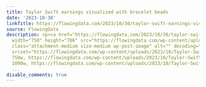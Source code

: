 ```yaml
---
title: Taylor Swift earnings visualized with bracelet beads
date: '2023-10-30'
linkTitle: https://flowingdata.com/2023/10/30/taylor-swift-earnings-visualized-with-bracelet-beads/
source: FlowingData
description: <p><a href="https://flowingdata.com/2023/10/30/taylor-swift-earnings-visualized-with-bracelet-beads/"><img
  width="750" height="786" src="https://flowingdata.com/wp-content/uploads/2023/10/Taylor-Swift-billionaire-750x786.png"
  class="attachment-medium size-medium wp-post-image" alt="" decoding="async" fetchpriority="high"
  srcset="https://flowingdata.com/wp-content/uploads/2023/10/Taylor-Swift-billionaire-750x786.png
  750w, https://flowingdata.com/wp-content/uploads/2023/10/Taylor-Swift-billionaire-1090x1143.png
  1090w, https://flowingdata.com/wp-content/uploads/2023/10/Taylor-Swift-billionaire-21
  ...
disable_comments: true
---
```

<p><a href="https://flowingdata.com/2023/10/30/taylor-swift-earnings-visualized-with-bracelet-beads/"><img width="750" height="786" src="https://flowingdata.com/wp-content/uploads/2023/10/Taylor-Swift-billionaire-750x786.png" class="attachment-medium size-medium wp-post-image" alt="" decoding="async" fetchpriority="high" srcset="https://flowingdata.com/wp-content/uploads/2023/10/Taylor-Swift-billionaire-750x786.png 750w, https://flowingdata.com/wp-content/uploads/2023/10/Taylor-Swift-billionaire-1090x1143.png 1090w, https://flowingdata.com/wp-content/uploads/2023/10/Taylor-Swift-billionaire-21 ...